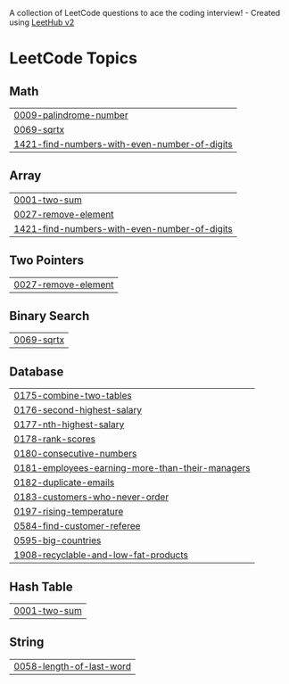 A collection of LeetCode questions to ace the coding interview! - Created using [LeetHub v2](https://github.com/arunbhardwaj/LeetHub-2.0)
<!---LeetCode Topics Start-->
# LeetCode Topics
## Math
|  |
| ------- |
| [0009-palindrome-number](https://github.com/yasmeenragheb/LeetCode/tree/master/0009-palindrome-number) |
| [0069-sqrtx](https://github.com/yasmeenragheb/LeetCode/tree/master/0069-sqrtx) |
| [1421-find-numbers-with-even-number-of-digits](https://github.com/yasmeenragheb/LeetCode/tree/master/1421-find-numbers-with-even-number-of-digits) |
## Array
|  |
| ------- |
| [0001-two-sum](https://github.com/yasmeenragheb/LeetCode/tree/master/0001-two-sum) |
| [0027-remove-element](https://github.com/yasmeenragheb/LeetCode/tree/master/0027-remove-element) |
| [1421-find-numbers-with-even-number-of-digits](https://github.com/yasmeenragheb/LeetCode/tree/master/1421-find-numbers-with-even-number-of-digits) |
## Two Pointers
|  |
| ------- |
| [0027-remove-element](https://github.com/yasmeenragheb/LeetCode/tree/master/0027-remove-element) |
## Binary Search
|  |
| ------- |
| [0069-sqrtx](https://github.com/yasmeenragheb/LeetCode/tree/master/0069-sqrtx) |
## Database
|  |
| ------- |
| [0175-combine-two-tables](https://github.com/yasmeenragheb/LeetCode/tree/master/0175-combine-two-tables) |
| [0176-second-highest-salary](https://github.com/yasmeenragheb/LeetCode/tree/master/0176-second-highest-salary) |
| [0177-nth-highest-salary](https://github.com/yasmeenragheb/LeetCode/tree/master/0177-nth-highest-salary) |
| [0178-rank-scores](https://github.com/yasmeenragheb/LeetCode/tree/master/0178-rank-scores) |
| [0180-consecutive-numbers](https://github.com/yasmeenragheb/LeetCode/tree/master/0180-consecutive-numbers) |
| [0181-employees-earning-more-than-their-managers](https://github.com/yasmeenragheb/LeetCode/tree/master/0181-employees-earning-more-than-their-managers) |
| [0182-duplicate-emails](https://github.com/yasmeenragheb/LeetCode/tree/master/0182-duplicate-emails) |
| [0183-customers-who-never-order](https://github.com/yasmeenragheb/LeetCode/tree/master/0183-customers-who-never-order) |
| [0197-rising-temperature](https://github.com/yasmeenragheb/LeetCode/tree/master/0197-rising-temperature) |
| [0584-find-customer-referee](https://github.com/yasmeenragheb/LeetCode/tree/master/0584-find-customer-referee) |
| [0595-big-countries](https://github.com/yasmeenragheb/LeetCode/tree/master/0595-big-countries) |
| [1908-recyclable-and-low-fat-products](https://github.com/yasmeenragheb/LeetCode/tree/master/1908-recyclable-and-low-fat-products) |
## Hash Table
|  |
| ------- |
| [0001-two-sum](https://github.com/yasmeenragheb/LeetCode/tree/master/0001-two-sum) |
## String
|  |
| ------- |
| [0058-length-of-last-word](https://github.com/yasmeenragheb/LeetCode/tree/master/0058-length-of-last-word) |
<!---LeetCode Topics End-->